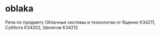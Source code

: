 # oblaka

Репа по предмету Облачные системы и технологии от Ященко К34211, Суббота К34202, Шелягов К34212
